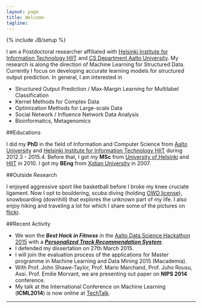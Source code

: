 ```yaml
---
layout: page
title: Welcome
tagline: 
---
```

{% include JB/setup %}

I am a Postdoctoral researcher affiliated with <a href="http://www.hiit.fi">Helsinki Institute for Information Technology HIIT</a> and <a href="http://ics.aalto.fi/en/">CS Department Aalto University</a>. My research is along the direction of Machine Learning for Structured Data. Currently I focus on developing accurate learning models for structured output prediction. In general, I am interested in 

  - Structured Output Prediction / Max-Margin Learning for Multilabel Classification
  - Kernel Methods for Complex Data
  - Optimization Methods for Large-scale Data
  - Social Network / Influence Network Data Analysis
  - Bioinformatics, Metagenomics


##Educations

I did my **PhD** in the field of Information and Computer Science from <a href="http://ics.aalto.fi/en/">Aalto University</a> and <a href="http://www.hiit.fi">Helsinki Institute for Information Technology HIIT</a> during 2012.3 - 2015.4. Before that, I got my **MSc** from <a href="http://cs.helsinki.fi">University of Helsinki</a> and <a href="http://www.hiit.fi">HIIT</a> in 2010. I got my **BEng** from <a href="http://www.xidian.edu.cn">Xidian University</a> in 2007.

##Outside Research

I enjoyed aggressive sport like basketball before I broke my knee cruciate ligament. Now I opt to bouldering, scuba diving (holding <a href="http://www.padi.com/scuba-diving/padi-courses/course-catalog/open-water-diver/">OWD license</a>), snowboarding (downhill) that explores the unknown part of my life. I also enjoy hiking and traveling a lot for which I share some of the pictures on <a href="https://www.flickr.com/photos/123885344@N02/">flickr</a>.

##Recent Activity

  - We won the ***Best Hack in Fitness*** in the <a href="http://datasciencehackathon.cs.hut.fi">Aalto Data Science Hackathon 2015</a> with a <a href="http://hongyusu.github.io/AaltoHackathon2015/">***Personalized Track Recommendation System***</a>.
  - I defended my dissertation on 27th March 2015.
  - I will join the evaluation process of the applications for Master programme in Machine Learning and Data Mining 2015 (Macademia).
  - With Prof. John Shawe-Taylor, Prof. Mario Marchand, Prof. Juho Rousu, Assi. Prof. Emilie Morvant, we are presenting out paper on <b>NIPS 2014</b> conference.
  - My talk at the International Conference on Machine Learning (<b>ICML2014</b>) is now online at <a href="http://techtalks.tv/talks/structured-prediction-of-network-response/60915/">TechTalk</a>.

<!-- 
   - Our paper <b>Multilabel Structured Output Learning with Random Spanning Trees of Max-Margin Markov Networks</b> got accepted and will appear in <b>NIPS 2014</b> 
   - Take a look at the preliminary version of my <b>Doctoral Dissertation</b> [<a href="https://github.com/hongyusu/dissertation/blob/master/dissertation.pdf?raw=true">GitHub</a>]
   - Our paper <b>Multilabel Classification through Random Graph Ensembles</b> got accepted and will appear in <b><i>Machine Learning</i></b>. DOI: 10.1007/s10994-014-5465-9.
   - I will still be the assistant to the ICS course <i><a href="https://noppa.aalto.fi/noppa/kurssi/t-61.5910/esite">T-61.5910 Research Project in Computer and Information Science</a></i> during Autumn 2014.
   - Our work <b>Structured Prediction of Network Response</b> got accepted for oral presentation in <i>International Workshop on Multi-Target Prediction - <b>ECML 2014 workshop</b>.
-->


--------






